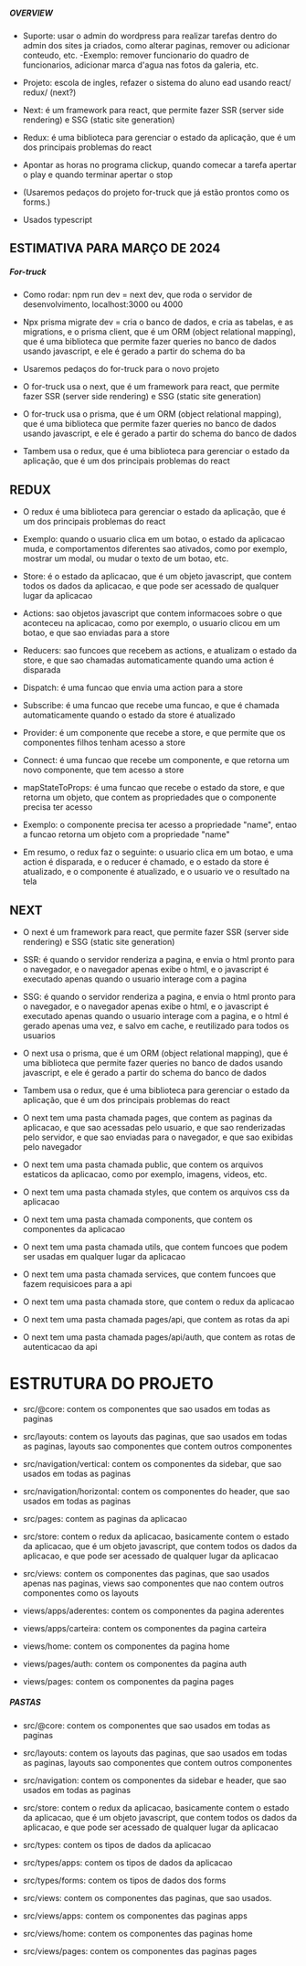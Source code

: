 ##### OVERVIEW

- Suporte: usar o admin do wordpress para realizar tarefas dentro do admin dos sites ja criados, como alterar paginas, remover ou adicionar conteudo, etc.
    -Exemplo: remover funcionario do quadro de funcionarios, adicionar marca d'agua nas fotos da galeria, etc.


- Projeto: escola de ingles, refazer o sistema do aluno ead usando react/ redux/ (next?)

- Next: é um framework para react, que permite fazer SSR (server side rendering) e SSG (static site generation)

- Redux: é uma biblioteca para gerenciar o estado da aplicação, que é um dos principais problemas do react

- Apontar as horas no programa clickup, quando comecar a tarefa apertar o play e quando terminar apertar o stop

- (Usaremos pedaços do projeto for-truck que já estão prontos como os forms.)

- Usados typescript

## ESTIMATIVA PARA MARÇO DE 2024

##### For-truck
- Como rodar: npm run dev = next dev, que roda o servidor de desenvolvimento, localhost:3000 ou 4000


- Npx prisma migrate dev = cria o banco de dados, e cria as tabelas, e as migrations, e o prisma client, que é um ORM (object relational mapping), que é uma biblioteca que permite fazer queries no banco de dados usando javascript, e ele é gerado a partir do schema do ba


- Usaremos pedaços do for-truck para o novo projeto


- O for-truck usa o next, que é um framework para react, que permite fazer SSR (server side rendering) e SSG (static site generation)


- O for-truck usa o prisma, que é um ORM (object relational mapping), que é uma biblioteca que permite fazer queries no banco de dados usando javascript, e ele é gerado a partir do schema do banco de dados


- Tambem usa o redux, que é uma biblioteca para gerenciar o estado da aplicação, que é um dos principais problemas do react


## REDUX

- O redux é uma biblioteca para gerenciar o estado da aplicação, que é um dos principais problemas do react

- Exemplo: quando o usuario clica em um botao, o estado da aplicacao muda, e comportamentos diferentes sao ativados, como por exemplo, mostrar um modal, ou mudar o texto de um botao, etc.


- Store: é o estado da aplicacao, que é um objeto javascript, que contem todos os dados da aplicacao, e que pode ser acessado de qualquer lugar da aplicacao

- Actions: sao objetos javascript que contem informacoes sobre o que aconteceu na aplicacao, como por exemplo, o usuario clicou em um botao, e que sao enviadas para a store

- Reducers: sao funcoes que recebem as actions, e atualizam o estado da store, e que sao chamadas automaticamente quando uma action é disparada

- Dispatch: é uma funcao que envia uma action para a store

- Subscribe: é uma funcao que recebe uma funcao, e que é chamada automaticamente quando o estado da store é atualizado

- Provider: é um componente que recebe a store, e que permite que os componentes filhos tenham acesso a store

- Connect: é uma funcao que recebe um componente, e que retorna um novo componente, que tem acesso a store

- mapStateToProps: é uma funcao que recebe o estado da store, e que retorna um objeto, que contem as propriedades que o componente precisa ter acesso

- Exemplo: o componente precisa ter acesso a propriedade "name", entao a funcao retorna um objeto com a propriedade "name"

- Em resumo, o redux faz o seguinte: o usuario clica em um botao, e uma action é disparada, e o reducer é chamado, e o estado da store é atualizado, e o componente é atualizado, e o usuario ve o resultado na tela



## NEXT

- O next é um framework para react, que permite fazer SSR (server side rendering) e SSG (static site generation)


- SSR: é quando o servidor renderiza a pagina, e envia o html pronto para o navegador, e o navegador apenas exibe o html, e o javascript é executado apenas quando o usuario interage com a pagina

- SSG: é quando o servidor renderiza a pagina, e envia o html pronto para o navegador, e o navegador apenas exibe o html, e o javascript é executado apenas quando o usuario interage com a pagina, e o html é gerado apenas uma vez, e salvo em cache, e reutilizado para todos os usuarios


- O next usa o prisma, que é um ORM (object relational mapping), que é uma biblioteca que permite fazer queries no banco de dados usando javascript, e ele é gerado a partir do schema do banco de dados


- Tambem usa o redux, que é uma biblioteca para gerenciar o estado da aplicação, que é um dos principais problemas do react


- O next tem uma pasta chamada pages, que contem as paginas da aplicacao, e que sao acessadas pelo usuario, e que sao renderizadas pelo servidor, e que sao enviadas para o navegador, e que sao exibidas pelo navegador


- O next tem uma pasta chamada public, que contem os arquivos estaticos da aplicacao, como por exemplo, imagens, videos, etc.


- O next tem uma pasta chamada styles, que contem os arquivos css da aplicacao


- O next tem uma pasta chamada components, que contem os componentes da aplicacao


- O next tem uma pasta chamada utils, que contem funcoes que podem ser usadas em qualquer lugar da aplicacao


- O next tem uma pasta chamada services, que contem funcoes que fazem requisicoes para a api


- O next tem uma pasta chamada store, que contem o redux da aplicacao


- O next tem uma pasta chamada pages/api, que contem as rotas da api


- O next tem uma pasta chamada pages/api/auth, que contem as rotas de autenticacao da api



# ESTRUTURA DO PROJETO

- src/@core: contem os componentes que sao usados em todas as paginas

- src/layouts: contem os layouts das paginas, que sao usados em todas as paginas, layouts sao componentes que contem outros componentes

- src/navigation/vertical: contem os componentes da sidebar, que sao usados em todas as paginas

- src/navigation/horizontal: contem os componentes do header, que sao usados em todas as paginas

- src/pages: contem as paginas da aplicacao

- src/store: contem o redux da aplicacao, basicamente contem o estado da aplicacao, que é um objeto javascript, que contem todos os dados da aplicacao, e que pode ser acessado de qualquer lugar da aplicacao


- src/views: contem os componentes das paginas, que sao usados apenas nas paginas, views sao componentes que nao contem outros componentes como os layouts

- views/apps/aderentes: contem os componentes da pagina aderentes

- views/apps/carteira: contem os componentes da pagina carteira

- views/home: contem os componentes da pagina home

- views/pages/auth: contem os componentes da pagina auth

- views/pages: contem os componentes da pagina pages



##### PASTAS

- src/@core: contem os componentes que sao usados em todas as paginas

- src/layouts: contem os layouts das paginas, que sao usados em todas as paginas, layouts sao componentes que contem outros componentes

- src/navigation: contem os componentes da sidebar e header, que sao usados em todas as paginas

- src/store: contem o redux da aplicacao, basicamente contem o estado da aplicacao, que é um objeto javascript, que contem todos os dados da aplicacao, e que pode ser acessado de qualquer lugar da aplicacao

- src/types: contem os tipos de dados da aplicacao

- src/types/apps: contem os tipos de dados da aplicacao

- src/types/forms: contem os tipos de dados dos forms

- src/views: contem os componentes das paginas, que sao usados.

- src/views/apps: contem os componentes das paginas apps

- src/views/home: contem os componentes das paginas home

- src/views/pages: contem os componentes das paginas pages

